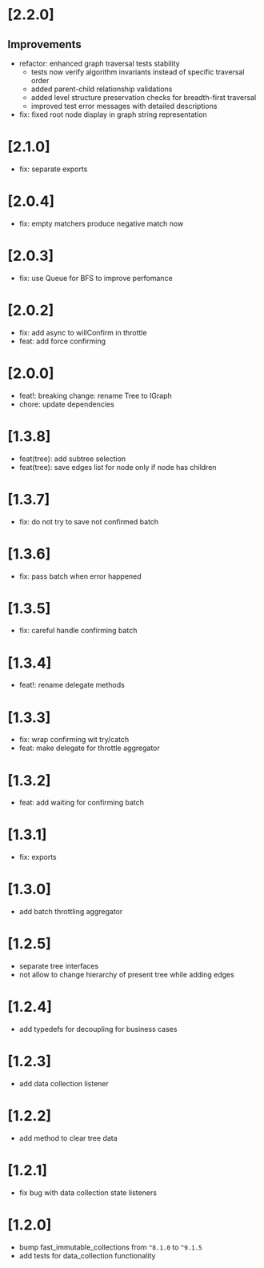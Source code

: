 # [2.2.0]
## Improvements
- refactor: enhanced graph traversal tests stability
  - tests now verify algorithm invariants instead of specific traversal order
  - added parent-child relationship validations
  - added level structure preservation checks for breadth-first traversal
  - improved test error messages with detailed descriptions
- fix: fixed root node display in graph string representation

# [2.1.0]
- fix: separate exports

# [2.0.4]
- fix: empty matchers produce negative match now

# [2.0.3]
- fix: use Queue for BFS to improve perfomance

# [2.0.2]
- fix: add async to willConfirm in throttle
- feat: add force confirming

# [2.0.0]
* feat!: breaking change: rename Tree to IGraph
* chore: update dependencies

# [1.3.8]
* feat(tree): add subtree selection
* feat(tree): save edges list for node only if node has children

# [1.3.7]
* fix: do not try to save not confirmed batch

# [1.3.6]
* fix: pass batch when error happened

# [1.3.5]
* fix: careful handle confirming batch

# [1.3.4]
* feat!: rename delegate methods

# [1.3.3]
* fix: wrap confirming wit try/catch
* feat: make delegate for throttle aggregator

# [1.3.2]
* feat: add waiting for confirming batch

# [1.3.1]
* fix: exports

# [1.3.0]
* add batch throttling aggregator

# [1.2.5]
* separate tree interfaces
* not allow to change hierarchy of present tree while adding edges

# [1.2.4]
* add typedefs for decoupling for business cases

# [1.2.3]
* add data collection listener

# [1.2.2]
* add method to clear tree data

# [1.2.1]
* fix bug with data collection state listeners

# [1.2.0]
* bump fast_immutable_collections from `^8.1.0` to `^9.1.5`
* add tests for data_collection functionality